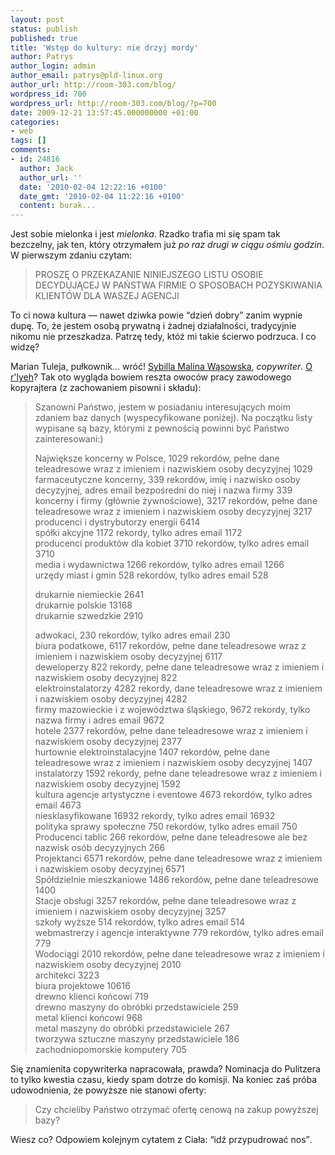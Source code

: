 ```yaml
---
layout: post
status: publish
published: true
title: 'Wstęp do kultury: nie drzyj mordy'
author: Patrys
author_login: admin
author_email: patrys@pld-linux.org
author_url: http://room-303.com/blog/
wordpress_id: 700
wordpress_url: http://room-303.com/blog/?p=700
date: 2009-12-21 13:57:45.000000000 +01:00
categories:
- web
tags: []
comments:
- id: 24816
  author: Jack
  author_url: ''
  date: '2010-02-04 12:22:16 +0100'
  date_gmt: '2010-02-04 11:22:16 +0100'
  content: burak...
---
```

<p>Jest sobie mielonka i jest <em>mielonka</em>. Rzadko trafia mi się spam tak bezczelny, jak ten, który otrzymałem już <em>po raz drugi w ciągu ośmiu godzin</em>. W pierwszym zdaniu czytam:</p>

<blockquote><p>PROSZĘ O PRZEKAZANIE NINIEJSZEGO LISTU OSOBIE DECYDUJĄCEJ W PAŃSTWA FIRMIE O SPOSOBACH POZYSKIWANIA KLIENTÓW DLA WASZEJ AGENCJI</p></blockquote>

<p>To ci nowa kultura &mdash; nawet dziwka powie <q>dzień dobry</q> zanim wypnie dupę. To, że jestem osobą prywatną i żadnej działalności, tradycyjnie nikomu nie przeszkadza. Patrzę tedy, któż mi takie ścierwo podrzuca. I co widzę?</p>

<p>Marian Tuleja, pułkownik&hellip; wróć! <a href="http://www.malina.net.pl/" rel="nofollow" title="Spam">Sybilla Malina Wąsowska</a>, <em>copywriter</em>. <a href="http://orlyehowl.ytmnd.com/">O r'lyeh</a>? Tak oto wygląda bowiem reszta owoców pracy zawodowego kopyrajtera (z zachowaniem pisowni i składu):</p>

<blockquote><p>Szanowni Państwo, jestem w posiadaniu interesujących moim zdaniem baz danych (wyspecyfikowane poniżej). Na początku listy wypisane są bazy, którymi z pewnością powinni być Państwo zainteresowani:)</p>

<p>Największe koncerny w Polsce, 1029 rekordów, pełne dane teleadresowe wraz z imieniem i nazwiskiem osoby decyzyjnej 1029<br />
farmaceutyczne koncerny, 339 rekordów, imię i nazwisko osoby decyzyjnej, adres email bezpośredni do niej i nazwa firmy 339<br />
koncerny i firmy (głównie żywnościowe), 3217 rekordów, pełne dane teleadresowe wraz z imieniem i nazwiskiem osoby decyzyjnej 3217<br />
producenci i dystrybutorzy energii 6414<br />
spółki akcyjne 1172 rekordy, tylko adres email 1172<br />
producenci produktów dla kobiet 3710 rekordów, tylko adres email 3710<br />
media i wydawnictwa 1266 rekordów, tylko adres email 1266<br />
urzędy miast i gmin 528 rekordów, tylko adres email 528</p>

<p>drukarnie niemieckie 2641<br />
drukarnie polskie 13168<br />
drukarnie szwedzkie 2910</p>

<p>adwokaci, 230 rekordów, tylko adres email 230<br />
biura podatkowe, 6117 rekordów, pełne dane teleadresowe wraz z imieniem i nazwiskiem osoby decyzyjnej 6117<br />
deweloperzy 822 rekordy, pełne dane teleadresowe wraz z imieniem i nazwiskiem osoby decyzyjnej 822<br />
elektroinstalatorzy 4282 rekordy, dane teleadresowe wraz z imieniem i nazwiskiem osoby decyzyjnej 4282<br />
firmy mazowieckie i z województwa śląskiego, 9672 rekordy, tylko nazwa firmy i adres email 9672<br />
hotele 2377 rekordów, pełne dane teleadresowe wraz z imieniem i nazwiskiem osoby decyzyjnej 2377<br />
hurtownie elektroinstalacyjne 1407 rekordów, pełne dane teleadresowe wraz z imieniem i nazwiskiem osoby decyzyjnej 1407<br />
instalatorzy 1592 rekordy, pełne dane teleadresowe wraz z imieniem i nazwiskiem osoby decyzyjnej 1592<br />
kultura agencje artystyczne i eventowe 4673 rekordów, tylko adres email 4673<br />
niesklasyfikowane 16932 rekordy, tylko adres email 16932<br />
polityka sprawy społeczne 750 rekordów, tylko adres email 750<br />
Producenci tablic 266 rekordów, pełne dane teleadresowe ale bez nazwisk osób decyzyjnych 266<br />
Projektanci 6571 rekordów, pełne dane teleadresowe wraz z imieniem i nazwiskiem osoby decyzyjnej 6571<br />
Spółdzielnie mieszkaniowe 1486 rekordów, pełne dane teleadresowe 1400<br />
Stacje obsługi 3257 rekordów, pełne dane teleadresowe wraz z imieniem i nazwiskiem osoby decyzyjnej 3257<br />
szkoły wyższe 514 rekordów, tylko adres email 514<br />
webmastrerzy i agencje interaktywne 779 rekordów, tylko adres email 779<br />
Wodociągi 2010 rekordów, pełne dane teleadresowe wraz z imieniem i nazwiskiem osoby decyzyjnej 2010<br />
architekci 3223<br />
biura projektowe 10616<br />
drewno klienci końcowi 719<br />
drewno maszyny do obróbki przedstawiciele 259<br />
metal klienci końcowi 968<br />
metal maszyny do obróbki przedstawiciele 267<br />
tworzywa sztuczne maszyny przedstawiciele 186<br />
zachodniopomorskie komputery 705</p></blockquote>

<p>Się znamienita copywriterka napracowała, prawda? Nominacja do Pulitzera to tylko kwestia czasu, kiedy spam dotrze do komisji. Na koniec zaś próba udowodnienia, że powyższe nie stanowi oferty:</p>

<blockquote><p>Czy chcieliby Państwo otrzymać ofertę cenową na zakup powyższej bazy?</p></blockquote>

<p>Wiesz co? Odpowiem kolejnym cytatem z Ciała: <q>idź przypudrować nos</q>.</p>

